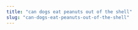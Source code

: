 ```yaml
---
title: "can dogs eat peanuts out of the shell"
slug: "can-dogs-eat-peanuts-out-of-the-shell"
---
```



